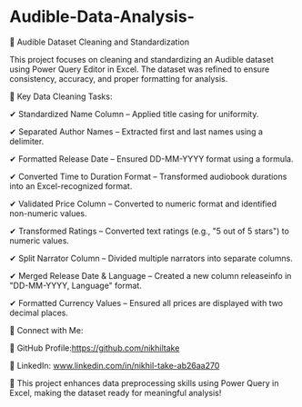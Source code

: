 # Audible-Data-Analysis-

📌 Audible Dataset Cleaning and Standardization

This project focuses on cleaning and standardizing an Audible dataset using Power Query Editor in Excel. The dataset was refined to ensure consistency, accuracy, and proper formatting for analysis.

🔹 Key Data Cleaning Tasks:

✔ Standardized Name Column – Applied title casing for uniformity.

✔ Separated Author Names – Extracted first and last names using a delimiter.

✔ Formatted Release Date – Ensured DD-MM-YYYY format using a formula.

✔ Converted Time to Duration Format – Transformed audiobook durations into an Excel-recognized format.

✔ Validated Price Column – Converted to numeric format and identified non-numeric values.

✔ Transformed Ratings – Converted text ratings (e.g., "5 out of 5 stars") to numeric values.

✔ Split Narrator Column – Divided multiple narrators into separate columns.

✔ Merged Release Date & Language – Created a new column releaseinfo in "DD-MM-YYYY, Language" format.

✔ Formatted Currency Values – Ensured all prices are displayed with two decimal places.

🔗 Connect with Me:

🔗 GitHub Profile:https://github.com/nikhiltake

🔗 LinkedIn: www.linkedin.com/in/nikhil-take-ab26aa270


🚀 This project enhances data preprocessing skills using Power Query in Excel, making the dataset ready for meaningful analysis!
